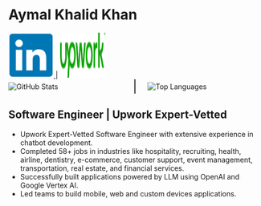 # Aymal Khalid Khan

<a href="https://www.linkedin.com/in/aymal-khalid-khan-52537a154">
    <img src="https://github.com/aymalkhalid/aymalkhalid/blob/main/images/linkedin.png" alt="LinkedIn" style="width: 90px; height: 90px;">
</a> | 
<a href="https://www.upwork.com/freelancers/~01cfbef93ef054b570?viewMode=1">
    <img src="https://github.com/aymalkhalid/aymalkhalid/blob/main/images/Upwork.png" alt="Upwork" style="width: 90px; height: 90px;">
</a>

<div style="display: flex; justify-content: space-between; align-items: center;">
    <div style="width: 45%;">
        <img src="https://github-readme-stats.vercel.app/api?username=aymalkhalid&show_icons=true&theme=radical" alt="GitHub Stats" style="width: 50%;">
    </div>
    <span style="font-size: 24px;">|</span>
    <div style="width: 45%;">
        <img src="https://github-readme-stats.vercel.app/api/top-langs/?username=aymalkhalid&size_weight=0&count_weight=.1" alt="Top Languages" style="width: 50%;">
    </div>
</div>


## Software Engineer | Upwork Expert-Vetted 

- Upwork Expert-Vetted Software Engineer with extensive experience in chatbot development.
- Completed 58+ jobs in industries like hospitality, recruiting, health, airline, dentistry, e-commerce, customer support, event management, transportation, real estate, and financial services.
- Successfully built applications powered by LLM using OpenAI and Google Vertex AI.
- Led teams to build mobile, web and custom devices applications.
